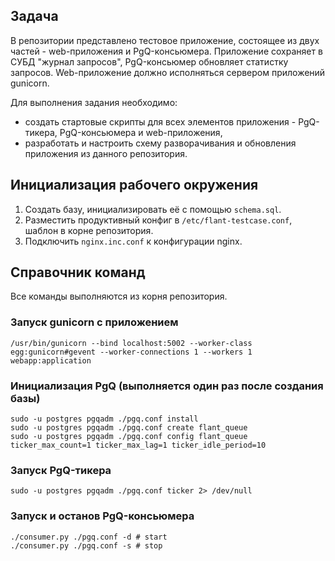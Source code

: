 ## Задача
В репозитории представлено тестовое приложение, состоящее из двух частей - web-приложения и PgQ-консьюмера. Приложение сохраняет в СУБД "журнал запросов", PgQ-консьюмер обновляет статистку запросов. Web-приложение должно исполняться сервером приложений gunicorn.

Для выполнения задания необходимо:
* создать стартовые скрипты для всех элементов приложения - PgQ-тикера, PgQ-консьюмера и web-приложения,
* разработать и настроить схему разворачивания и обновления приложения из данного репозитория.

## Инициализация рабочего окружения
1. Создать базу, инициализировать её с помощью ```schema.sql```.
2. Разместить продуктивный конфиг в ```/etc/flant-testcase.conf```, шаблон в корне репозитория.
3. Подключить ```nginx.inc.conf``` к конфигурации nginx.

## Справочник команд
Все команды выполняются из корня репозитория.

### Запуск gunicorn с приложением
```
/usr/bin/gunicorn --bind localhost:5002 --worker-class egg:gunicorn#gevent --worker-connections 1 --workers 1 webapp:application
```

### Инициализация PgQ (выполняется один раз после создания базы)
```
sudo -u postgres pgqadm ./pgq.conf install
sudo -u postgres pgqadm ./pgq.conf create flant_queue
sudo -u postgres pgqadm ./pgq.conf config flant_queue ticker_max_count=1 ticker_max_lag=1 ticker_idle_period=10
```

### Запуск PgQ-тикера
```
sudo -u postgres pgqadm ./pgq.conf ticker 2> /dev/null
```


### Запуск и останов PgQ-консьюмера
```
./consumer.py ./pgq.conf -d # start
./consumer.py ./pgq.conf -s # stop
```